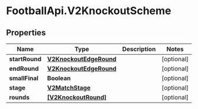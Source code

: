 # FootballApi.V2KnockoutScheme

## Properties
Name | Type | Description | Notes
------------ | ------------- | ------------- | -------------
**startRound** | [**V2KnockoutEdgeRound**](V2KnockoutEdgeRound.md) |  | [optional] 
**endRound** | [**V2KnockoutEdgeRound**](V2KnockoutEdgeRound.md) |  | [optional] 
**smallFinal** | **Boolean** |  | [optional] 
**stage** | [**V2MatchStage**](V2MatchStage.md) |  | [optional] 
**rounds** | [**[V2KnockoutRound]**](V2KnockoutRound.md) |  | [optional] 
